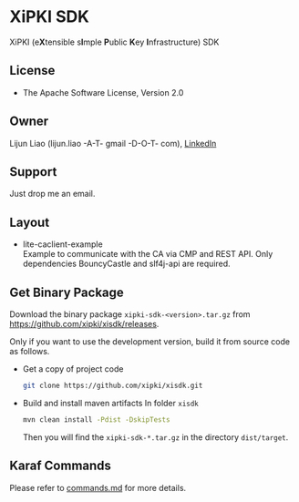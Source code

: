 # XiPKI SDK
XiPKI (e**X**tensible s**I**mple **P**ublic **K**ey **I**nfrastructure) SDK

## License
* The Apache Software License, Version 2.0

## Owner
Lijun Liao (lijun.liao -A-T- gmail -D-O-T- com), [LinkedIn](https://www.linkedin.com/in/lijun-liao-644696b8)

## Support
Just drop me an email.

## Layout
 - lite-caclient-example  
   Example to communicate with the CA via CMP and REST API. Only dependencies BouncyCastle and
   slf4j-api are required.

## Get Binary Package

Download the binary package `xipki-sdk-<version>.tar.gz` from https://github.com/xipki/xisdk/releases.

Only if you want to use the development version, build it from source code as follows.

  - Get a copy of project code
    ```sh
    git clone https://github.com/xipki/xisdk.git
    ```

  - Build and install maven artifacts
    In folder `xisdk`
    ```sh
    mvn clean install -Pdist -DskipTests
    ```

    Then you will find the `xipki-sdk-*.tar.gz` in the directory `dist/target`.

Karaf Commands
-----
Please refer to [commands.md](commands.md) for more details.

